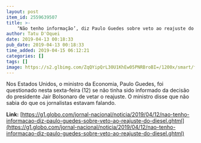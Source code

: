 ```yaml
---
layout: post
item_id: 2559639507
title: >-
    ‘Não tenho informação’, diz Paulo Guedes sobre veto ao reajuste do diesel
author: Tatu D'Oquei
date: 2019-04-13 00:18:33
pub_date: 2019-04-13 00:18:33
time_added: 2019-04-15 06:12:21
categories: []
tags: []
image: https://s2.glbimg.com/ZqQYipQrL30U1KhEw05PNRBroBI=/1200x/smart/filters:cover():strip_icc()/s01.video.glbimg.com/x720/7537508.jpg
---
```


Nos Estados Unidos, o ministro da Economia, Paulo Guedes, foi questionado nesta sexta-feira (12) se não tinha sido informado da decisão do presidente Jair Bolsonaro de vetar o reajuste. O ministro disse que não sabia do que os jornalistas estavam falando.

**Link:** [https://g1.globo.com/jornal-nacional/noticia/2019/04/12/nao-tenho-informacao-diz-paulo-guedes-sobre-veto-ao-reajuste-do-diesel.ghtml](https://g1.globo.com/jornal-nacional/noticia/2019/04/12/nao-tenho-informacao-diz-paulo-guedes-sobre-veto-ao-reajuste-do-diesel.ghtml)

